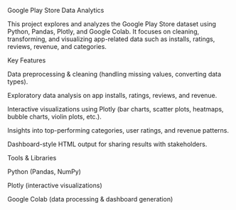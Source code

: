 Google Play Store Data Analytics

This project explores and analyzes the Google Play Store dataset using Python, Pandas, Plotly, and Google Colab.
It focuses on cleaning, transforming, and visualizing app-related data such as installs, ratings, reviews, revenue, and categories.

 Key Features

Data preprocessing & cleaning (handling missing values, converting data types).

Exploratory data analysis on app installs, ratings, reviews, and revenue.

Interactive visualizations using Plotly (bar charts, scatter plots, heatmaps, bubble charts, violin plots, etc.).

Insights into top-performing categories, user ratings, and revenue patterns.

Dashboard-style HTML output for sharing results with stakeholders.

 Tools & Libraries

Python (Pandas, NumPy)

Plotly (interactive visualizations)

Google Colab (data processing & dashboard generation)
